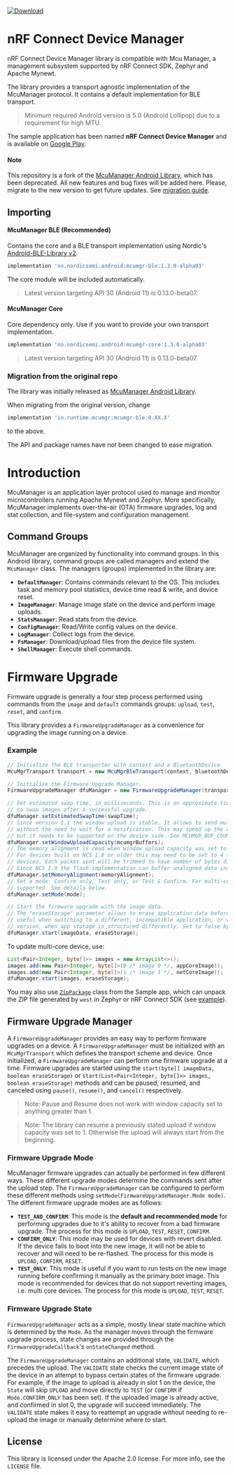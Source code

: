 [ ![Download](https://maven-badges.herokuapp.com/maven-central/no.nordicsemi.android/mcumgr-ble/badge.svg?style=plastic) ](https://search.maven.org/search?q=g:no.nordicsemi.android)

# nRF Connect Device Manager

nRF Connect Device Manager library is compatible with Mcu Manager, a management subsystem supported
by nRF Connect SDK, Zephyr and Apache Mynewt.

The library provides a transport agnostic implementation of the McuManager protocol.
It contains a default implementation for BLE transport.

> Minimum required Android version is 5.0 (Android Lollipop) due to a requirement for high MTU.

The sample application has been named **nRF Connect Device Manager** and is available on
[Google Play](https://play.google.com/store/apps/details?id=no.nordicsemi.android.nrfconnectdevicemanager).

#### Note

This repository is a fork of the [McuManager Android Library](https://github.com/JuulLabs-OSS/mcumgr-android),
which has been deprecated. All new features and bug fixes will be added here. Please, migrate to the
new version to get future updates. See [migration guide](#migration-from-the-original-repo).

## Importing

#### McuManager BLE (Recommended)
Contains the core and a BLE transport implementation using Nordic's [Android-BLE-Library v2](https://github.com/NordicSemiconductor/Android-BLE-Library).

```groovy
implementation 'no.nordicsemi.android:mcumgr-ble:1.3.0-alpha03'
```

The core module will be included automatically.

> Latest version targeting API 30 (Android 11) is 0.13.0-beta07.

#### McuManager Core
Core dependency only. Use if you want to provide your own transport implementation.

```groovy
implementation 'no.nordicsemi.android:mcumgr-core:1.3.0-alpha03'
```

> Latest version targeting API 30 (Android 11) is 0.13.0-beta07.

### Migration from the original repo

The library was initially released as [McuManager Android Library](https://github.com/JuulLabs-OSS/mcumgr-android).

When migrating from the original version, change
```groovy
implementation 'io.runtime.mcumgr:mcumgr-ble:0.XX.X'
```
to the above.

The API and package names have not been changed to ease migration.

# Introduction

McuManager is an application layer protocol used to manage and monitor microcontrollers running
Apache Mynewt and Zephyr. More specifically, McuManager implements over-the-air (OTA) firmware upgrades,
log and stat collection, and file-system and configuration management.

## Command Groups

McuManager are organized by functionality into command groups. In this Android library, command groups
are called managers and extend the `McuManager` class. The managers (groups) implemented in
the library are:

* **`DefaultManager`**: Contains commands relevant to the OS. This includes task and memory pool
  statistics, device time read & write, and device reset.
* **`ImageManager`**: Manage image state on the device and perform image uploads.
* **`StatsManager`**: Read stats from the device.
* **`ConfigManager`**: Read/Write config values on the device.
* **`LogManager`**: Collect logs from the device.
* **`FsManager`**: Download/upload files from the device file system.
* **`ShellManager`**: Execute shell commands.

# Firmware Upgrade

Firmware upgrade is generally a four step process performed using commands from the `image` and
`default` commands groups: `upload`, `test`, `reset`, and `confirm`.

This library provides a `FirmwareUpgradeManager` as a convenience for upgrading the image running on a device.

### Example
```java
// Initialize the BLE transporter with context and a BluetoothDevice
McuMgrTransport transport = new McuMgrBleTransport(context, bluetoothDevice);

// Initialize the Firmware Upgrade Manager.
FirmwareUpgradeManager dfuManager = new FirmwareUpgradeManager(transport, dfuCallback)

// Set estimated swap time, in milliseconds. This is an approximate time required by the McuBoot
// to swap images after a successful upgrade.
dfuManager.setEstimatedSwapTime(swapTime);
// Since version 1.1 the window upload is stable. It allows to send multiple packets concurrently,
// without the need to wait for a notification. This may speed up the upload process significantly,
// but it needs to be supported on the device side. See MCUMGR_BUF_COUNT in Zephyr KConfig file.
dfuManager.setWindowUploadCapacity(mcumgrBuffers);
// The memory alignment is read when window upload capacity was set to 2+, otherwise is ignored.
// For devices built on NCS 1.8 or older this may need to be set to 4 (4-byte alignment) on nRF5
// devices. Each packet sent will be trimmed to have number of bytes dividable by given value.
// Since NCS 1.9 the flash implementation can buffer unaligned data instead of discarding.
dfuManager.setMemoryAlignment(memoryAlignment);
// Set a mode: Confirm only, Test only, or Test & Confirm. For multi-core update only the first is
// supported. See details below.
dfuManager.setMode(mode);

// Start the firmware upgrade with the image data.
// The "eraseStorage" parameter allows to erase application data before swapping images, and is
// useful when switching to a different, incompatible application, or when upgrading by a major
// version, when app storage is structured differently. Set to false by default.
dfuManager.start(imageData, eraseStorage);
```

To update multi-core device, use:
```java
List<Pair<Integer, byte[]>> images = new ArrayList<>();
images.add(new Pair<Integer, byte[]>(0 /* image 0 */, appCoreImage));
images.add(new Pair<Integer, byte[]>(1 /* image 1 */, netCoreImage));
dfuManager.start(images, eraseStorage);
```
You may also use [`ZipPackage`](https://github.com/NordicSemiconductor/Android-nRF-Connect-Device-Manager/blob/main/sample/src/main/java/io/runtime/mcumgr/sample/utils/ZipPackage.java)
class from the Sample app, which can unpack the ZIP file generated by `west` in Zephyr or nRF Connect SDK
(see [example](https://github.com/NordicSemiconductor/Android-nRF-Connect-Device-Manager/blob/713a0e76a3765a2f6a417db65f054848e08d7007/sample/src/main/java/io/runtime/mcumgr/sample/viewmodel/mcumgr/ImageUpgradeViewModel.java#L128-L141)).

## Firmware Upgrade Manager

A `FirmwareUpgradeManager` provides an easy way to perform firmware upgrades on a device.
A `FirmwareUpgradeManager` must be initialized with an `McuMgrTransport` which defines the transport
scheme and device. Once initialized, a `FirmwareUpgradeManager` can perform one firmware upgrade at a time.
Firmware upgrades are started using the `start(byte[] imageData, boolean eraseStorage)` or
`start(List<Pair<Integer, byte[]>> images, boolean eraseStorage)` methods and can be paused,
resumed, and canceled using `pause()`, `resume()`, and `cancel()` respectively.

> Note: Pause and Resume does not work with window capacity set to anything greater than 1.

> Note: The library can resume a previously stated upload if window capacity was set to 1. Otherwise
  the upload will always start from the beginning.

### Firmware Upgrade Mode

McuManager firmware upgrades can actually be performed in few different ways. These different upgrade
modes determine the commands sent after the upload step. The `FirmwareUpgradeManager` can be
configured to perform these different methods using `setMode(FirmwareUpgradeManager.Mode mode)`.
The different firmware upgrade modes are as follows:

* **`TEST_AND_CONFIRM`**: This mode is the **default and recommended mode** for performing upgrades
  due to it's ability to recover from a bad firmware upgrade.
  The process for this mode is `UPLOAD`, `TEST`, `RESET`, `CONFIRM`.
* **`CONFIRM_ONLY`**: This mode may be used for devices with revert disabled. If the device fails
  to boot into the new image, it will not be able to recover and will need to be re-flashed.
  The process for this mode is `UPLOAD`, `CONFIRM`, `RESET`.
* **`TEST_ONLY`**: This mode is useful if you want to run tests on the new image running before
  confirming it manually as the primary boot image.
  This mode is recommended for devices that do not support reverting images, i.e. multi core devices.
  The process for this mode is `UPLOAD`, `TEST`, `RESET`.

### Firmware Upgrade State

`FirmwareUpgradeManager` acts as a simple, mostly linear state machine which is determined by the `Mode`.
As the manager moves through the firmware upgrade process, state changes are provided through the
`FirmwareUpgradeCallback`'s `onStateChanged` method.

The `FirmwareUpgradeManager` contains an additional state, `VALIDATE`, which precedes the upload.
The `VALIDATE` state checks the current image state of the device in an attempt to bypass certain
states of the firmware upgrade. For example, if the image to upload is already in slot 1 on the
device, the `State` will skip `UPLOAD` and move directly to `TEST` (or `CONFIRM` if `Mode.CONFIRM_ONLY`
has been set). If the uploaded image is already active, and confirmed in slot 0, the upgrade will
succeed immediately. The `VALIDATE` state makes it easy to reattempt an upgrade without needing to
re-upload the image or manually determine where to start.

## License

This library is licensed under the Apache 2.0 license. For more info, see the `LICENSE` file.
